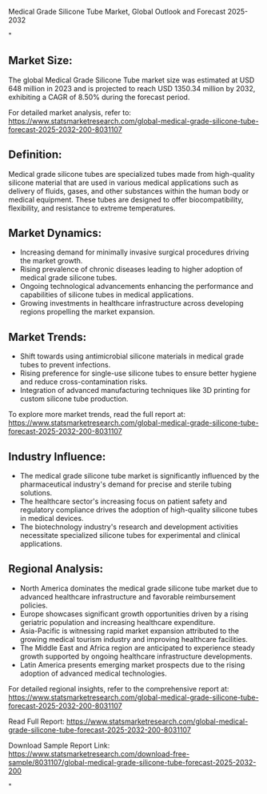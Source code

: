 Medical Grade Silicone Tube Market, Global Outlook and Forecast 2025-2032

"<html>
<h2>Market Size:</h2>
<p>The global Medical Grade Silicone Tube market size was estimated at USD 648 million in 2023 and is projected to reach USD 1350.34 million by 2032, exhibiting a CAGR of 8.50% during the forecast period.</p>
<p>For detailed market analysis, refer to: <a href='https://www.statsmarketresearch.com/global-medical-grade-silicone-tube-forecast-2025-2032-200-8031107'>https://www.statsmarketresearch.com/global-medical-grade-silicone-tube-forecast-2025-2032-200-8031107</a></p>

<h2>Definition:</h2>
<p>Medical grade silicone tubes are specialized tubes made from high-quality silicone material that are used in various medical applications such as delivery of fluids, gases, and other substances within the human body or medical equipment. These tubes are designed to offer biocompatibility, flexibility, and resistance to extreme temperatures.</p>

<h2>Market Dynamics:</h2>
<ul>
<li>Increasing demand for minimally invasive surgical procedures driving the market growth.</li>
<li>Rising prevalence of chronic diseases leading to higher adoption of medical grade silicone tubes.</li>
<li>Ongoing technological advancements enhancing the performance and capabilities of silicone tubes in medical applications.</li>
<li>Growing investments in healthcare infrastructure across developing regions propelling the market expansion.</li>
</ul>

<h2>Market Trends:</h2>
<ul>
<li>Shift towards using antimicrobial silicone materials in medical grade tubes to prevent infections.</li>
<li>Rising preference for single-use silicone tubes to ensure better hygiene and reduce cross-contamination risks.</li>
<li>Integration of advanced manufacturing techniques like 3D printing for custom silicone tube production.</li>
</ul>
<p>To explore more market trends, read the full report at: <a href='https://www.statsmarketresearch.com/global-medical-grade-silicone-tube-forecast-2025-2032-200-8031107'>https://www.statsmarketresearch.com/global-medical-grade-silicone-tube-forecast-2025-2032-200-8031107</a></p>

<h2>Industry Influence:</h2>
<ul>
<li>The medical grade silicone tube market is significantly influenced by the pharmaceutical industry's demand for precise and sterile tubing solutions.</li>
<li>The healthcare sector's increasing focus on patient safety and regulatory compliance drives the adoption of high-quality silicone tubes in medical devices.</li>
<li>The biotechnology industry's research and development activities necessitate specialized silicone tubes for experimental and clinical applications.</li>
</ul>

<h2>Regional Analysis:</h2>
<ul>
<li>North America dominates the medical grade silicone tube market due to advanced healthcare infrastructure and favorable reimbursement policies.</li>
<li>Europe showcases significant growth opportunities driven by a rising geriatric population and increasing healthcare expenditure.</li>
<li>Asia-Pacific is witnessing rapid market expansion attributed to the growing medical tourism industry and improving healthcare facilities.</li>
<li>The Middle East and Africa region are anticipated to experience steady growth supported by ongoing healthcare infrastructure developments.</li>
<li>Latin America presents emerging market prospects due to the rising adoption of advanced medical technologies.</li>
</ul>
<p>For detailed regional insights, refer to the comprehensive report at: <a href='https://www.statsmarketresearch.com/global-medical-grade-silicone-tube-forecast-2025-2032-200-8031107'>https://www.statsmarketresearch.com/global-medical-grade-silicone-tube-forecast-2025-2032-200-8031107</a></p>

<p>Read Full Report: <a href='https://www.statsmarketresearch.com/global-medical-grade-silicone-tube-forecast-2025-2032-200-8031107'>https://www.statsmarketresearch.com/global-medical-grade-silicone-tube-forecast-2025-2032-200-8031107</a></p>
<p>Download Sample Report Link: <a href='https://www.statsmarketresearch.com/download-free-sample/8031107/global-medical-grade-silicone-tube-forecast-2025-2032-200'>https://www.statsmarketresearch.com/download-free-sample/8031107/global-medical-grade-silicone-tube-forecast-2025-2032-200</a></p>
</html>"
